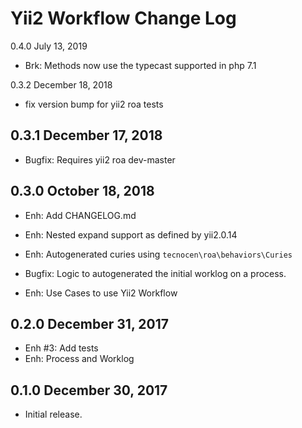 Yii2 Workflow Change Log
==========================

0.4.0 July 13, 2019

- Brk: Methods now use the typecast supported in php 7.1

0.3.2 December 18, 2018

- fix version bump for yii2 roa tests

0.3.1 December 17, 2018
------------------------

- Bugfix: Requires yii2 roa dev-master

0.3.0 October 18, 2018
------------------------

- Enh: Add CHANGELOG.md
- Enh: Nested expand support as defined by yii2.0.14
- Enh: Autogenerated curies using `tecnocen\roa\behaviors\Curies`
- Bugfix: Logic to autogenerated the initial worklog on a process.

- Enh: Use Cases to use Yii2 Workflow

0.2.0 December 31, 2017
------------------------

- Enh #3: Add tests
- Enh: Process and Worklog

0.1.0 December 30, 2017
-----------------------------

- Initial release.
